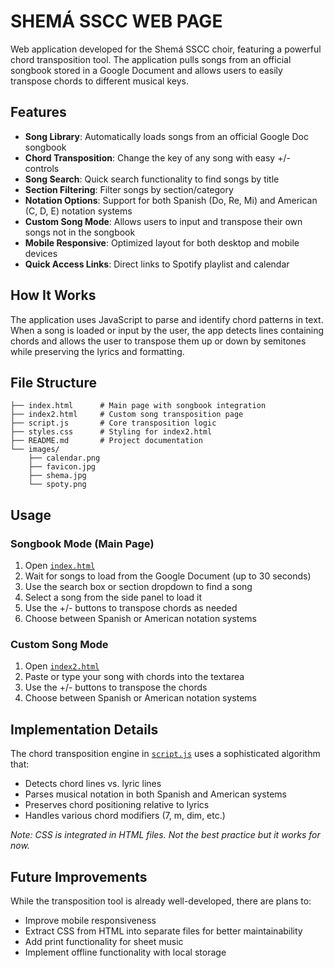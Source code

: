 # SHEMÁ SSCC WEB PAGE

Web application developed for the Shemá SSCC choir, featuring a powerful chord transposition tool. The application pulls songs from an official songbook stored in a Google Document and allows users to easily transpose chords to different musical keys.

## Features

- **Song Library**: Automatically loads songs from an official Google Doc songbook
- **Chord Transposition**: Change the key of any song with easy +/- controls
- **Song Search**: Quick search functionality to find songs by title
- **Section Filtering**: Filter songs by section/category
- **Notation Options**: Support for both Spanish (Do, Re, Mi) and American (C, D, E) notation systems
- **Custom Song Mode**: Allows users to input and transpose their own songs not in the songbook
- **Mobile Responsive**: Optimized layout for both desktop and mobile devices
- **Quick Access Links**: Direct links to Spotify playlist and calendar

## How It Works

The application uses JavaScript to parse and identify chord patterns in text. When a song is loaded or input by the user, the app detects lines containing chords and allows the user to transpose them up or down by semitones while preserving the lyrics and formatting.

## File Structure

```
├── index.html      # Main page with songbook integration
├── index2.html     # Custom song transposition page
├── script.js       # Core transposition logic
├── styles.css      # Styling for index2.html
├── README.md       # Project documentation
└── images/
    ├── calendar.png
    ├── favicon.jpg
    ├── shema.jpg
    └── spoty.png
```

## Usage

### Songbook Mode (Main Page)
1. Open [`index.html`](index.html)
2. Wait for songs to load from the Google Document (up to 30 seconds)
3. Use the search box or section dropdown to find a song
4. Select a song from the side panel to load it
5. Use the +/- buttons to transpose chords as needed
6. Choose between Spanish or American notation systems

### Custom Song Mode
1. Open [`index2.html`](index2.html)
2. Paste or type your song with chords into the textarea
3. Use the +/- buttons to transpose the chords
4. Choose between Spanish or American notation systems

## Implementation Details

The chord transposition engine in [`script.js`](script.js) uses a sophisticated algorithm that:
- Detects chord lines vs. lyric lines
- Parses musical notation in both Spanish and American systems
- Preserves chord positioning relative to lyrics
- Handles various chord modifiers (7, m, dim, etc.)

_Note: CSS is integrated in HTML files. Not the best practice but it works for now._

## Future Improvements

While the transposition tool is already well-developed, there are plans to:
- Improve mobile responsiveness
- Extract CSS from HTML into separate files for better maintainability
- Add print functionality for sheet music
- Implement offline functionality with local storage
